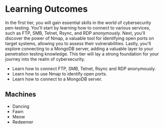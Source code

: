 # Learning Outcomes

In the first tier, you will gain essential skills in the world of cybersecurity pen-testing. You'll start by learning how to connect to various services, such as FTP, SMB, Telnet, Rsync, and RDP anonymously. Next, you'll discover the power of Nmap, a valuable tool for identifying open ports on target systems, allowing you to assess their vulnerabilities. Lastly, you'll explore connecting to a MongoDB server, adding a valuable layer to your penetration testing knowledge. This tier will lay a strong foundation for your journey into the realm of cybersecurity.

- Learn how to connect FTP, SMB, Telnet, Rsync and RDP anonymously.
- Learn how to use Nmap to identify open ports.
- Learn how to connect to a MongoDB server.

## Machines

- Dancing
- Fawn
- Meow
- Redeemer
